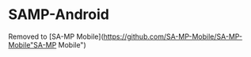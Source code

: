 # SAMP-Android

Removed to [SA-MP Mobile](https://github.com/SA-MP-Mobile/SA-MP-Mobile"SA-MP Mobile")
